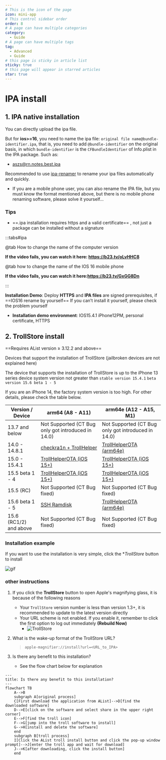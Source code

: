 ```yaml
---
# This is the icon of the page
icon: mini-app
# This control sidebar order
order: 8
# A page can have multiple categories
category:
  - Guide
# A page can have multiple tags
tag:
  - Advanced
  - Guide
# this page is sticky in article list
sticky: true
# this page will appear in starred articles
star: true
---
```


# IPA install



## **1. IPA native installation**

You can directly upload the ipa file. 

But for **ios>=16**, you need to name the ipa file: `original file name@bundle-identifier.ipa`, that is, you need to add `@bundle-identifier` on the original basis, in which `bundle-identifier` is the `CFBundleIdentifier` of Info.plist in the IPA package. Such as:

- aszs@rn.notes.best.ipa

Recommended to use [ipa-renamer](https://github.com/Xhofe/ipa-renamer) to rename your ipa files automatically and quickly.

- If you are a mobile phone user, you can also rename the IPA file, but you must know the format mentioned above, but there is no mobile phone renaming software, please solve it yourself...

### **Tips**

-  ==.ipa installation requires https and a valid certificate== , not just a package can be installed without a signature

:::tabs#ipa

@tab How to change the name of the computer version

<BiliBili bvid="BV1bT411N7tT" ratio="16:9" low-quality no-danmaku />

**If the video fails, you can watch it here: https://b23.tv/oLvHHC8**

@tab how to change the name of the IOS 16 mobile phone

<BiliBili bvid="BV1kX4y1X7vo"/>

**If the video fails, you can watch it here:https://b23.tv/GxGG8Dn**

:::



**Installation Demo**: Deploy **HTTPS** and **IPA files** are signed prerequisites, if ==IOS16 rename by yourself== If you can’t install it yourself, please check the problem yourself

- **Installation demo environment**: IOS15.4.1 iPhone12PM, personal certificate, HTTPS

<ArtPlayer 
  src="https://hub.onmicrosoft.cn/public/video/weibo?uid=7821998556&cursor=4870951244144255&raw=true" 
/>





## **2. TrollStore install**

 ==Requires AList version ≥ 3.12.2 and above==

Devices that support the installation of TrollStore (jailbroken devices are not explained here)

The device that supports the installation of TrollStore is up to the iPhone 13 series device system version not greater than `stable version 15.4.1` `beta version 15.6 beta 1 - 5`

If you are an iPhone 14, the factory system version is too high. For other details, please check the table below.

| Version / Device       | arm64 (A8 - A11)                                             | arm64e (A12 - A15, M1)                                       |
| ---------------------- | ------------------------------------------------------------ | ------------------------------------------------------------ |
| 13.7 and below         | Not Supported (CT Bug only got introduced in 14.0)           | Not Supported (CT Bug only got introduced in 14.0)           |
| 14.0 - 14.8.1          | [checkra1n + TrollHelper](https://github.com/opa334/TrollStore/blob/main/install_trollhelper.md) | [TrollHelperOTA (arm64e)](https://github.com/opa334/TrollStore/blob/main/install_trollhelperota_arm64e.md) |
| 15.0 - 15.4.1          | [TrollHelperOTA (iOS 15+)](https://github.com/opa334/TrollStore/blob/main/install_trollhelperota_ios15.md) | [TrollHelperOTA (iOS 15+)](https://github.com/opa334/TrollStore/blob/main/install_trollhelperota_ios15.md) |
| 15.5 beta 1 - 4        | [TrollHelperOTA (iOS 15+)](https://github.com/opa334/TrollStore/blob/main/install_trollhelperota_ios15.md) | [TrollHelperOTA (iOS 15+)](https://github.com/opa334/TrollStore/blob/main/install_trollhelperota_ios15.md) |
| 15.5 (RC)              | Not Supported (CT Bug fixed)                                 | Not Supported (CT Bug fixed)                                 |
| 15.6 beta 1 - 5        | [SSH Ramdisk](https://github.com/opa334/TrollStore/blob/main/install_sshrd.md) | [TrollHelperOTA (arm64e)](https://github.com/opa334/TrollStore/blob/main/install_trollhelperota_arm64e.md) |
| 15.6 (RC1/2) and above | Not Supported (CT Bug fixed)                                 | Not Supported (CT Bug fixed)                                 |



### **Installation example**

If you want to use the installation is very simple, click the **TrollStore* button to install

![gif](https://pic.rmb.bdstatic.com/bjh/ff1e47ebc1efe5a907dbfffabf4d5f67.gif)



### **other instructions**

1. If you click the **TrollStore** button to open Apple's magnifying glass, it is because of the following reasons

    - Your `TrollStore` version number is less than version 1.3+, it is recommended to update to the latest version directly
    - Your URL scheme is not enabled. If you enable it, remember to click the first option to log out immediately **(Rebuild Now)**
      - ![TrollStore](/img/advanced/TrollStore.jpg)

2. What is the wake-up format of the TrollStore URL?

    > `apple-magnifier://install?url=<URL_to_IPA>`

3. Is there any benefit to this installation?

    - See the flow chart below for explanation


```mermaid
---
title: Is there any benefit to this installation?
---
flowchart TB
    A-->B
    subgraph A[original process]
    C[First download the application from AList]-->D[find the downloaded software]
    D-->E[click on the software and select share in the upper right corner]
    E-->F[find the troll icon]
    F-->G[jump into the troll software to install]
    G-->H[install and delete the software]
    end
    subgraph B[troll process]
    I[Click the AList troll install button and click the pop-up window prompt]-->J[enter the troll app and wait for download]
    J-->K[after downloading, click the install button]
    end
```